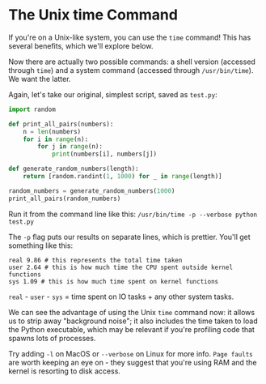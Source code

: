 # The Unix time Command

If you're on a Unix-like system, you can use the `time` command! This has several benefits, which we'll explore below.

Now there are actually two possible commands: a shell version (accessed through `time`) and a system command (accessed through `/usr/bin/time`). We want the latter.

Again, let's take our original, simplest script, saved as `test.py`:

```python
import random

def print_all_pairs(numbers):
    n = len(numbers)
    for i in range(n):        
        for j in range(n):    
            print(numbers[i], numbers[j])

def generate_random_numbers(length):
    return [random.randint(1, 1000) for _ in range(length)]

random_numbers = generate_random_numbers(1000)
print_all_pairs(random_numbers)
```

Run it from the command line like this: `/usr/bin/time -p --verbose python test.py`

The `-p` flag puts our results on separate lines, which is prettier. You'll get something like this:

```shell
real 9.86 # this represents the total time taken
user 2.64 # this is how much time the CPU spent outside kernel functions
sys 1.09 # this is how much time spent on kernel functions
```

`real` - `user` - `sys` = time spent on IO tasks + any other system tasks.

We can see the advantage of using the Unix `time` command now: it allows us to strip away "background noise"; it also includes the time taken to load the Python executable, which may be relevant if you're profiling code that spawns lots of processes. 

Try adding `-l` on MacOS or `--verbose` on Linux for more info. `Page faults` are worth keeping an eye on - they suggest that you're using RAM and the kernel is resorting to disk access. 
